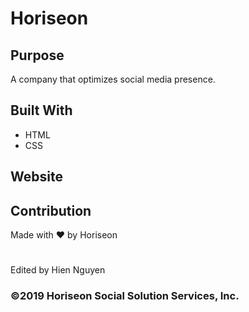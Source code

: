 # Horiseon

## Purpose
A company that optimizes social media presence. 

## Built With
* HTML
* CSS

## Website


## Contribution
Made with ❤️ by Horiseon
#
Edited by Hien Nguyen

### ©️2019 Horiseon Social Solution Services, Inc.
